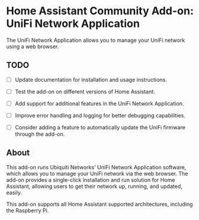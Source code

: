 # Home Assistant Community Add-on: UniFi Network Application

The UniFi Network Application allows you to manage your UniFi network
using a web browser.

## TODO
- [ ] Update documentation for installation and usage instructions.
- [ ] Test the add-on on different versions of Home Assistant.
- [ ] Add support for additional features in the UniFi Network Application.
- [ ] Improve error handling and logging for better debugging capabilities.
- [ ] Consider adding a feature to automatically update the UniFi firmware through the add-on.



## About

This add-on runs Ubiquiti Networks' UniFi Network Application software, which
allows you to manage your UniFi network via the web browser. The add-on
provides a single-click installation and run solution for Home Assistant,
allowing users to get their network up, running, and updated, easily.

This add-on supports all Home Assistant supported architectures, including the
Raspberry Pi.
